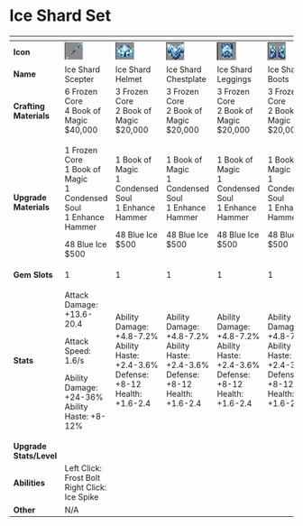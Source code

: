 # Ice Shard Set



<table data-header-hidden><thead><tr><th width="150"></th><th width="273"></th><th width="279"></th><th width="285"></th><th width="309"></th><th width="293"></th></tr></thead><tbody><tr><td><strong>Icon</strong></td><td><img src="../../../../.gitbook/assets/image (71).png" alt="" data-size="original"></td><td><img src="../../../../.gitbook/assets/image (72).png" alt="" data-size="original"></td><td><img src="../../../../.gitbook/assets/image (73).png" alt="" data-size="original"></td><td><img src="../../../../.gitbook/assets/image (74).png" alt="" data-size="original"></td><td><img src="../../../../.gitbook/assets/image (75).png" alt="" data-size="original"></td></tr><tr><td><strong>Name</strong></td><td>Ice Shard Scepter</td><td>Ice Shard Helmet</td><td>Ice Shard Chestplate</td><td>Ice Shard Leggings</td><td>Ice Shard Boots</td></tr><tr><td><strong>Crafting Materials</strong></td><td>6 Frozen Core<br>4 Book of Magic<br>$40,000</td><td>3 Frozen Core<br>2 Book of Magic<br>$20,000</td><td>3 Frozen Core<br>2 Book of Magic<br>$20,000</td><td>3 Frozen Core<br>2 Book of Magic<br>$20,000</td><td>3 Frozen Core<br>2 Book of Magic<br>$20,000</td></tr><tr><td><strong>Upgrade Materials</strong></td><td><p>1 Frozen Core<br>1 Book of Magic<br>1 Condensed Soul<br>1 Enhance Hammer</p><p>48 Blue Ice<br>$500</p></td><td><p>1 Book of Magic<br>1 Condensed Soul<br>1 Enhance Hammer</p><p>48 Blue Ice<br>$500</p></td><td><p>1 Book of Magic<br>1 Condensed Soul<br>1 Enhance Hammer</p><p>48 Blue Ice<br>$500</p></td><td><p>1 Book of Magic<br>1 Condensed Soul<br>1 Enhance Hammer</p><p>48 Blue Ice<br>$500</p></td><td><p>1 Book of Magic<br>1 Condensed Soul<br>1 Enhance Hammer</p><p>48 Blue Ice<br>$500</p></td></tr><tr><td><strong>Gem Slots</strong></td><td>1</td><td>1</td><td>1</td><td>1</td><td>1</td></tr><tr><td><strong>Stats</strong></td><td><p>Attack Damage: +13.6-20.4</p><p>Attack Speed: 1.6/s</p><p>Ability Damage: +24-36%<br>Ability Haste: +8-12%</p></td><td>Ability Damage: +4.8-7.2%<br>Ability Haste: +2.4-3.6%<br>Defense: +8-12<br>Health: +1.6-2.4</td><td>Ability Damage: +4.8-7.2%<br>Ability Haste: +2.4-3.6%<br>Defense: +8-12<br>Health: +1.6-2.4</td><td>Ability Damage: +4.8-7.2%<br>Ability Haste: +2.4-3.6%<br>Defense: +8-12<br>Health: +1.6-2.4</td><td>Ability Damage: +4.8-7.2%<br>Ability Haste: +2.4-3.6%<br>Defense: +8-12<br>Health: +1.6-2.4</td></tr><tr><td><strong>Upgrade Stats/Level</strong></td><td></td><td></td><td></td><td></td><td></td></tr><tr><td><strong>Abilities</strong></td><td>Left Click: Frost Bolt<br>Right Click: Ice Spike</td><td></td><td></td><td></td><td></td></tr><tr><td><strong>Other</strong></td><td>N/A</td><td></td><td></td><td></td><td></td></tr></tbody></table>

